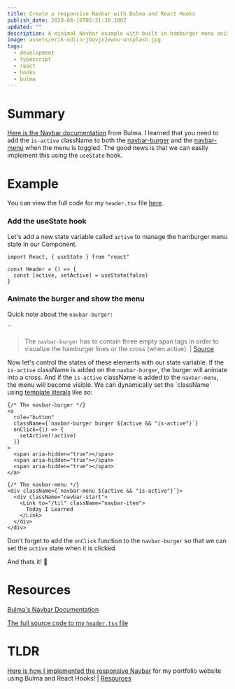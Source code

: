 ```yaml
---
title: Create a responsive Navbar with Bulma and React Hooks
publish_date: 2020-08-16T05:21:30.100Z
updated: ""
description: A minimal Navbar example with built in hamburger menu animations.
image: assets/erik-odiin-jbqvjx2ewnu-unsplash.jpg
tags:
  - development
  - typescript
  - react
  - hooks
  - bulma
---
```

# Summary

[Here is the Navbar documentation](https://bulma.io/documentation/components/navbar/) from Bulma. I learned that you need to add the `is-active` className to both the [navbar-burger](https://bulma.io/documentation/components/navbar/#navbar-burger) and the [navbar-menu](https://bulma.io/documentation/components/navbar/#navbar-menu) when the menu is toggled. The good news is that we can easily implement this using the `useState` hook.

# Example

You can view the full code for my `header.tsx` file [here](https://github.com/heystevegray/dev-portfolio-netlify-cms/blob/master/src/components/header.tsx).

### Add the useState hook

Let's add a new state variable called `active` to manage the hamburger menu state in our Component.

```tsx
import React, { useState } from "react"

const Header = () => {
  const [active, setActive] = useState(false)
}
```

### Animate the burger and show the menu

Quick note about the `navbar-burger:`

``

> The `navbar-burger` has to contain three empty span tags in order to visualize the hamburger lines or the cross (when active). | [Source](https://bulma.io/documentation/components/navbar/#navbar-burger)



Now let's control the states of these elements with our state variable. If the `is-active` className is added on the `navbar-burger`, the burger will animate into a cross. And if the `is-active` className is added to the `navbar-menu`, the menu will become visible. We can dynamically set the \`className\` using [template literals](https://developer.mozilla.org/en-US/docs/Web/JavaScript/Reference/Template_literals) like so:

```tsx
{/* The navbar-burger */}
<a
  role="button"
  className={`navbar-burger burger ${active && "is-active"}`} 
  onClick={() => {
    setActive(!active)
  }}
>
  <span aria-hidden="true"></span>
  <span aria-hidden="true"></span>
  <span aria-hidden="true"></span>
</a>

{/* The navbar-menu */}
<div className={`navbar-menu ${active && "is-active"}`}>
  <div className="navbar-start">
    <Link to="/til" className="navbar-item">
      Today I Learned
    </Link>
  </div>
</div>
```

Don't forget to add the `onClick` function to the  `navbar-burger` so that we can set the `active` state when it is clicked.

And thats it! 🥳

# Resources

[Bulma's Navbar Documentation](https://bulma.io/documentation/components/navbar/)

[The full source code to my `header.tsx` file](https://github.com/heystevegray/dev-portfolio-netlify-cms/blob/master/src/components/header.tsx)

# TLDR

[Here is how I implemented the responsive Navbar](https://github.com/heystevegray/dev-portfolio-netlify-cms/blob/master/src/components/header.tsx) for my portfolio website using Bulma and React Hooks!  | [Resources](https://bulma.io/documentation/components/navbar/)